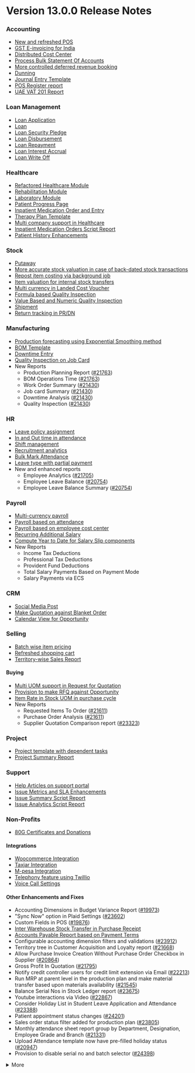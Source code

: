 # Version 13.0.0 Release Notes

### Accounting
- [New and refreshed POS](https://github.com/sparrownova/Shopper/pull/20789)
- [GST E-invoicing for India](https://docs.sparrownova.com/docs/user/manual/en/regional/india/setup-e-invoicing)
- [Distributed Cost Center](https://docs.sparrownova.com/docs/user/manual/en/accounts/distributed-cost-center)
- [Process Bulk Statement Of Accounts](https://docs.sparrownova.com/docs/user/manual/en/accounts/process-statement-of-accounts)
- [More controlled deferred revenue booking](https://docs.sparrownova.com/docs/user/manual/en/accounts/process-deferred-accounting)
- [Dunning](https://docs.sparrownova.com/docs/user/manual/en/accounts/dunning)
- [Journal Entry Template](https://docs.sparrownova.com/docs/user/manual/en/accounts/journal-entry-template)
- [POS Register report](https://github.com/sparrownova/Shopper/pull/23313)
- [UAE VAT 201 Report](https://github.com/sparrownova/Shopper/pull/23447)


### Loan Management
- [Loan Application](https://docs.sparrownova.com/docs/user/manual/en/loan-management/loan-application)
- [Loan](https://docs.sparrownova.com/docs/user/manual/en/loan-management/loan)
- [Loan Security Pledge](https://docs.sparrownova.com/docs/user/manual/en/loan-management/loan-security-pledge)
- [Loan Disbursement](https://docs.sparrownova.com/docs/user/manual/en/loan-management/loan-disbursement)
- [Loan Repayment](https://docs.sparrownova.com/docs/user/manual/en/loan-management/loan-repayment)
- [Loan Interest Accrual](https://docs.sparrownova.com/docs/user/manual/en/loan-management/loan-interest-accrual)
- [Loan Write Off](https://docs.sparrownova.com/docs/user/manual/en/loan-management/loan-write-off)

### Healthcare
- [Refactored Healthcare Module](https://docs.sparrownova.com/docs/user/manual/en/healthcare)
- [Rehabilitation Module](https://docs.sparrownova.com/docs/user/manual/en/healthcare/exercise_type)
- [Laboratory Module](https://docs.sparrownova.com/docs/user/manual/en/healthcare/setup_laboratory)
- [Patient Progress Page](https://github.com/sparrownova/Shopper/pull/22474)
- [Inpatient Medication Order and Entry](https://docs.sparrownova.com/docs/user/manual/en/healthcare/inpatient_medication_entry)
- [Therapy Plan Template](https://docs.sparrownova.com/docs/user/manual/en/healthcare/therapy_plan)
- [Multi company support in Healthcare](https://github.com/sparrownova/Shopper/pull/21290)
- [Inpatient Medication Orders Script Report](https://github.com/sparrownova/Shopper/pull/23984)
- [Patient History Enhancements](https://github.com/sparrownova/Shopper/pull/24033)


### Stock
- [Putaway](https://docs.sparrownova.com/docs/user/manual/en/stock/putaway-rule)
- [More accurate stock valuation in case of back-dated stock transactions](https://github.com/sparrownova/Shopper/pull/24183)
- [Repost item costing via background job](https://github.com/sparrownova/Shopper/pull/24183)
- [Item valuation for internal stock transfers](https://github.com/sparrownova/Shopper/pull/24200)
- [Multi currency in Landed Cost Voucher](https://github.com/sparrownova/Shopper/pull/24127)
- [Formula based Quality Inspection](https://docs.sparrownova.com/docs/user/manual/en/stock/quality-inspection)
- [Value Based and Numeric Quality Inspection](https://github.com/sparrownova/Shopper/pull/24181)
- [Shipment](https://github.com/sparrownova/Shopper/pull/22914)
- [Return tracking in PR/DN](https://github.com/sparrownova/Shopper/pull/22859)

### Manufacturing
- [Production forecasting using Exponential Smoothing method](https://docs.sparrownova.com/docs/user/manual/en/manufacturing/reports/demand-driven-forecasting)
- [BOM Template](https://docs.sparrownova.com/docs/user/manual/en/manufacturing/bill-of-materials#34-bom-template)
- [Downtime Entry](https://docs.sparrownova.com/docs/user/manual/en/manufacturing/downtime-entry)
- [Quality Inspection on Job Card](https://github.com/sparrownova/Shopper/pull/23964)
- New Reports
  - Production Planning Report ([#21763](https://github.com/sparrownova/Shopper/pull/21763))
  - BOM Operations Time ([#21763](https://github.com/sparrownova/Shopper/pull/21763))
  - Work Order Summary ([#21430](https://github.com/sparrownova/Shopper/pull/21430))
  - Job card Summary ([#21430](https://github.com/sparrownova/Shopper/pull/21430))
  - Downtime Analysis ([#21430](https://github.com/sparrownova/Shopper/pull/21430))
  - Quality Inspection ([#21430](https://github.com/sparrownova/Shopper/pull/21430))

### HR
- [Leave policy assignment](https://github.com/sparrownova/Shopper/pull/23112)
- [In and Out time in attendance](https://github.com/sparrownova/Shopper/pull/21547)
- [Shift management](https://docs.sparrownova.com/docs/user/manual/en/human-resources/shift-management)
- [Recruitment analytics](https://github.com/sparrownova/Shopper/pull/21732)
- [Bulk Mark Attendance](https://github.com/sparrownova/Shopper/pull/20062)
- [Leave type with partial payment](https://github.com/sparrownova/Shopper/pull/23173)
- New and enhanced reports
    - Employee Analytics ([#21705](https://github.com/sparrownova/Shopper/pull/21705))
    - Employee Leave Balance ([#20754](https://github.com/sparrownova/Shopper/pull/20754))
    - Employee Leave Balance Summary ([#20754](https://github.com/sparrownova/Shopper/pull/20754))

### Payroll
- [Multi-currency payroll](https://github.com/sparrownova/Shopper/pull/23519)
- [Payroll based on attendance](https://github.com/sparrownova/Shopper/pull/21258)
- [Payroll based on employee cost center](https://github.com/sparrownova/Shopper/pull/21609)
- [Recurring Additional Salary](https://github.com/sparrownova/Shopper/pull/20936)
- [Compute Year to Date for Salary Slip components](https://github.com/sparrownova/Shopper/pull/24362)
- New Reports
  - Income Tax Deductions
  - Professional Tax Deductions
  - Provident Fund Deductions
  - Total Salary Payments Based on Payment Mode
  - Salary Payments via ECS

### CRM
- [Social Media Post](https://docs.sparrownova.com/docs/user/manual/en/CRM/social-media-post)
- [Make Quotation against Blanket Order](https://docs.sparrownova.com/docs/user/manual/en/selling/blanket-order)
- [Calendar View for Opportunity](https://github.com/sparrownova/Shopper/pull/21280)

### Selling
- [Batch wise item pricing](https://github.com/sparrownova/Shopper/pull/24470)
- [Refreshed shopping cart](https://github.com/sparrownova/Shopper/pull/22617)
- [Territory-wise Sales Report](https://github.com/sparrownova/Shopper/pull/20428)

#### Buying
- [Multi UOM support in Request for Quotation](https://github.com/sparrownova/Shopper/pull/22249)
- [Provision to make RFQ against Opportunity](https://github.com/sparrownova/Shopper/pull/22765)
- [Item Rate in Stock UOM in purchase cycle](https://github.com/sparrownova/Shopper/pull/24315)
- New Reports
  - Requested Items To Order ([#21611](https://github.com/sparrownova/Shopper/pull/21611))
  - Purchase Order Analysis ([#21611](https://github.com/sparrownova/Shopper/pull/21611))
  - Supplier Quotation Comparison report ([#23323](https://github.com/sparrownova/Shopper/pull/23323))

### Project
- [Project template with dependent tasks](https://github.com/sparrownova/Shopper/pull/24092)
- [Project Summary Report](https://github.com/sparrownova/Shopper/pull/21587)

### Support
- [Help Articles on support portal](https://github.com/sparrownova/Shopper/pull/22194)
- [Issue Metrics and SLA Enhancements](https://github.com/sparrownova/Shopper/pull/21617)
- [Issue Summary Script Report](https://docs.sparrownova.com/docs/user/manual/en/support/support_reports)
- [Issue Analytics Script Report](https://docs.sparrownova.com/docs/user/manual/en/support/support_reports)

### Non-Profits
- [80G Certificates and Donations](https://docs.sparrownova.com/docs/user/manual/en/non_profit/tax_exemption_80g_certificate)

#### Integrations
- [Woocommerce Integration](https://docs.sparrownova.com/docs/user/manual/en/shopper_integration/woocommerce_integration)
- [Taxjar Integration](https://github.com/sparrownova/Shopper/pull/21047)
- [M-pesa Integration](https://docs.sparrownova.com/docs/user/manual/en/shopper_integration/mpesa-integration)
- [Telephony feature using Twillio](https://github.com/sparrownova/Shopper/pull/24032)
- [Voice Call Settings](https://github.com/sparrownova/Shopper/pull/24126)


#### Other Enhancements and Fixes
- Accounting Dimensions in Budget Variance Report ([#19973](https://github.com/sparrownova/Shopper/pull/19973))
- "Sync Now" option in Plaid Settings ([#23602](https://github.com/sparrownova/Shopper/pull/23602))
- Custom Fields in POS ([#19876](https://github.com/sparrownova/Shopper/pull/19876))
- [Inter Warehouse Stock Transfer in Purchase Receipt](https://docs.sparrownova.com/docs/user/manual/en/stock/articles/material-transfer-from-delivery-note)
- [Accounts Payable Report based on Payment Terms](https://docs.sparrownova.com/docs/user/manual/en/accounts/accounting-reports)
- Configurable accounting dimension filters and validations ([#23912](https://github.com/sparrownova/Shopper/pull/23912))
- Territory tree in Customer Acquisition and Loyalty report ([#21668](https://github.com/sparrownova/Shopper/pull/21668))
- Allow Purchase Invoice Creation Without Purchase Order Checkbox in Supplier ([#20864](https://github.com/sparrownova/Shopper/pull/20864))
- Gross Profit In Quotation ([#21795](https://github.com/sparrownova/Shopper/pull/21795))
- Notify credit controller users for credit limit extension via Email ([#22213](https://github.com/sparrownova/Shopper/pull/22213))
- Run MRP at parent level in the production plan and make material transfer based upon materials availability ([#21545](https://github.com/sparrownova/Shopper/pull/21545))
- Balance Serial Nos in Stock Ledger report ([#23675](https://github.com/sparrownova/Shopper/pull/23675))
- Youtube interactions via Video  ([#22867](https://github.com/sparrownova/Shopper/pull/22867))
- Consider Holiday List in Student Leave Application and Attendance ([#23388](https://github.com/sparrownova/Shopper/pull/23388))
- Patient appointment status changes ([#24201](https://github.com/sparrownova/Shopper/pull/24201))
- Sales order status filter added for production plan ([#23805](https://github.com/sparrownova/Shopper/pull/23805))
- Monthly attendance sheet report group by Department, Designation, Employee Grade and Branch ([#21331](https://github.com/sparrownova/Shopper/pull/21331))
- Upload Attendance template now have pre-filled holiday status ([#20947](https://github.com/sparrownova/Shopper/pull/20947))
- Provision to disable serial no and batch selector ([#24398](https://github.com/sparrownova/Shopper/pull/24398))

<details>
<summary>More</summary>

- Fetch Items from BOM in Stock Entry([#19498](https://github.com/sparrownova/Shopper/pull/19498))
- Supplier Sourced Items in BOM ([#23557](https://github.com/sparrownova/Shopper/pull/23557))
- Close Production Plan ([#23728](https://github.com/sparrownova/Shopper/pull/23728))
- Button to create Stock Entry for Drug Shortage ([#24012](https://github.com/sparrownova/Shopper/pull/24012))
- Added column cost center in Accounts Receivable report ([#23835](https://github.com/sparrownova/Shopper/pull/23835))
- Added jinja templating in Contract Template ([#24046](https://github.com/sparrownova/Shopper/pull/24046))
- Make account number length configurable ([#23845](https://github.com/sparrownova/Shopper/pull/23845))
- Add company and correct filter in bank reconciliation statement ([#23614](https://github.com/sparrownova/Shopper/pull/23614))
- Added Condition field in Pricing Rule ([#23014](https://github.com/sparrownova/Shopper/pull/23014))
- Open lead status on next contact date ([#23445](https://github.com/sparrownova/Shopper/pull/23445))
- [Tax Category in POS Profile](https://docs.sparrownova.com/docs/user/manual/en/accounts/pos-profile)
- Added phone field in product Inquiry ([#23170](https://github.com/sparrownova/Shopper/pull/23170))
- Allow Discharge despite Unbilled Healthcare Services ([#24281](https://github.com/sparrownova/Shopper/pull/24281))
- Do Not Bill Patient Encounters for Inpatients ([#24355](https://github.com/sparrownova/Shopper/pull/24355))
- Autofill Supplier pop-up when only 1 Supplier in RFQ ([#22512](https://github.com/sparrownova/Shopper/pull/22512))
- Accounting entries for service item in Purchase receipt ([#22223](https://github.com/sparrownova/Shopper/pull/22223))
- Added Project in Sales Analytics report ([#23309](https://github.com/sparrownova/Shopper/pull/23309))
- Added all companies option in employee tree to view employee across all companies ([#22573](https://github.com/sparrownova/Shopper/pull/22573))
- Email Group Option In Email Campaign ([#22731](https://github.com/sparrownova/Shopper/pull/22731))
- Stock Report Enhancements ([#21727](https://github.com/sparrownova/Shopper/pull/21727))
- Added range for age in stock ageing ([#22622](https://github.com/sparrownova/Shopper/pull/22622))
- Report Summary in Financial Statement([#20876](https://github.com/sparrownova/Shopper/pull/20876))
- Added sequence id in routing for the completion of operations sequentially ([#23641](https://github.com/sparrownova/Shopper/pull/23641))
- Nested Set filtering for Accounting Dimension
- Add/Remove Items from submitted Sales/Purchase Order
- Provision to edit Item Details from Marketplace
- Scan Barcode in Purchase Receipt
- Disable Rounded Totals Checkbox for Salary Slips in HR Settings

- Renamed Loan Management to Loan on Desk Page ([#21877](https://github.com/sparrownova/Shopper/pull/21877))
- Added Expense Approver field in Employee master ([#22244](https://github.com/sparrownova/Shopper/pull/22244))
- Bill all hours by default on Timesheet ([#22155](https://github.com/sparrownova/Shopper/pull/22155))
- Unable to cancel employee advance ([#22374](https://github.com/sparrownova/Shopper/pull/22374))
- Status error in purchase invoice ([#22351](https://github.com/sparrownova/Shopper/pull/22351))
- Item-wise sales and purchase register export ([#22184](https://github.com/sparrownova/Shopper/pull/22184))
- Billing address in for Purchase documents ([#22233](https://github.com/sparrownova/Shopper/pull/22233))
- Handle canceled entries in financial statements ([#22231](https://github.com/sparrownova/Shopper/pull/22231))
- Default period start date and period end date for financial statements ([#22011](https://github.com/sparrownova/Shopper/pull/22011))
- Update Packed Items via Update Items in Sales Order ([#22392](https://github.com/sparrownova/Shopper/pull/22392))
- Hide delete company transactions button if not system manager ([#21839](https://github.com/sparrownova/Shopper/pull/21839))
- Skipping total row for tree-view reports ([#22350](https://github.com/sparrownova/Shopper/pull/22350))
- Cancelled entries in tds payable monthly report ([#22131](https://github.com/sparrownova/Shopper/pull/22131))
- Inter-company Invoice currency for multicurrency transactions ([#21984](https://github.com/sparrownova/Shopper/pull/21984))
- Filter batches based on item and warehouse in Pick List (develop) ([#21780](https://github.com/sparrownova/Shopper/pull/21780))
- Set cost center in Expense Claim child based on parent (if missing) ([#22175](https://github.com/sparrownova/Shopper/pull/22175))
- Item wise backdated stock entry posting for immutable ledger ([#22366](https://github.com/sparrownova/Shopper/pull/22366))
- Shopping cart UI fixes ([#22137](https://github.com/sparrownova/Shopper/pull/22137))
- Filter Leave Type based on allocation for a particular employee ([#22050](https://github.com/sparrownova/Shopper/pull/22050))
- Party validation for inter-warehouse transaction ([#22186](https://github.com/sparrownova/Shopper/pull/22186))
- Manufacturing dashboard and work order summary chart ([#21946](https://github.com/sparrownova/Shopper/pull/21946))
- IP Admission and Discharge, Minor fixes ([#21817](https://github.com/sparrownova/Shopper/pull/21817))
- Validation of Purchase Order against Material Request missing ([#22192](https://github.com/sparrownova/Shopper/pull/22192))
- Staffing Plan validation ([#22379](https://github.com/sparrownova/Shopper/pull/22379))
- Do not allow backdated stock transactions in previous fiscal year ([#21967](https://github.com/sparrownova/Shopper/pull/21967))
- Employee Advance Return not working ([#21812](https://github.com/sparrownova/Shopper/pull/21812))
- Added card for reports on education desk ([#21853](https://github.com/sparrownova/Shopper/pull/21853))
- Refactored project summary report  ([#21943](https://github.com/sparrownova/Shopper/pull/21943))
- Revenue and Customer Count only in date range in Customer Acquitition Report ([#22210](https://github.com/sparrownova/Shopper/pull/22210))
- Alternative item not working for subcontract ([#22386](https://github.com/sparrownova/Shopper/pull/22386))
- Unable to create batched Item ([#22393](https://github.com/sparrownova/Shopper/pull/22393))
- Filters for the manufacturing reports ([#21960](https://github.com/sparrownova/Shopper/pull/21960))
- Raw material warehouse in Production Planning Report ([#21982](https://github.com/sparrownova/Shopper/pull/21982))
- Allowed LWP leave types to select in Leave Application even if there is no allocation against them ([#22197](https://github.com/sparrownova/Shopper/pull/22197))
- Report not working on parameter Grade ([#21951](https://github.com/sparrownova/Shopper/pull/21951))
- Allow to enter Relieving date if employee status is Left ([#22242](https://github.com/sparrownova/Shopper/pull/22242))
- Resetting lost reason in opportunity and quotation ([#22378](https://github.com/sparrownova/Shopper/pull/22378))
- Filtering issues in opening invoice creation tool ([#21969](https://github.com/sparrownova/Shopper/pull/21969))
- Set default reference Id for "On Previous Row Amount" and "On Previous Row Total" ([#22346](https://github.com/sparrownova/Shopper/pull/22346))
- UX date range field separated in from and to date fields. ([#21765](https://github.com/sparrownova/Shopper/pull/21765))
- Enable show_configure_button when shopping cart is enabled ([#22468](https://github.com/sparrownova/Shopper/pull/22468))
- Setup status indicators for Job Offer and Job Applicant (develop) ([#22445](https://github.com/sparrownova/Shopper/pull/22445))
- Item-wise sales history report ([#22783](https://github.com/sparrownova/Shopper/pull/22783))
- Setting filter for project in kanban board ([#22717](https://github.com/sparrownova/Shopper/pull/22717))
- Dashboard For Timesheet ([#22750](https://github.com/sparrownova/Shopper/pull/22750))
- Handle custom statuses for the pause SLA configuration ([#22349](https://github.com/sparrownova/Shopper/pull/22349))
- Quality Feedback and Template ([#22571](https://github.com/sparrownova/Shopper/pull/22571))
- Unable to change link from new lead to existing customer ([#22787](https://github.com/sparrownova/Shopper/pull/22787))
- Move Issue List actions under 'Actions' dropdown (ux) ([#22710](https://github.com/sparrownova/Shopper/pull/22710))
- Cost center should only show option of selected company ([#22598](https://github.com/sparrownova/Shopper/pull/22598))
- Serial No Rename does not affect  Stock Ledger Entry ([#22746](https://github.com/sparrownova/Shopper/pull/22746))
- Descriptions not copied while creating Fees from Fee Structure ([#22792](https://github.com/sparrownova/Shopper/pull/22792))
- Company filter for cost_center and expense_account in all sales and purchase transactions ([#22478](https://github.com/sparrownova/Shopper/pull/22478))
- Arrangements of filters for reports accounts payable & receivable  ([#22636](https://github.com/sparrownova/Shopper/pull/22636))
- Update the project after task deletion so that the % completed shows correct value ([#22591](https://github.com/sparrownova/Shopper/pull/22591))
- Block Invalid Serial No updates in Maintenance Schedule ([#22665](https://github.com/sparrownova/Shopper/pull/22665))
- Fetch item price in sales invoice based on it's validity ([#22563](https://github.com/sparrownova/Shopper/pull/22563))
- Add view ledger button for cancelled docs ([#22432](https://github.com/sparrownova/Shopper/pull/22432))
- Allow creating SLA documents even if SLA tracking is not enabled ([#22608](https://github.com/sparrownova/Shopper/pull/22608))
- Quotation list view blank if quotation_to field not set as a standard filter ([#22672](https://github.com/sparrownova/Shopper/pull/22672))
- Salary deductions report fixes ([#22397](https://github.com/sparrownova/Shopper/pull/22397))
22727))
- Incorrect delivered qty in Supplier-Wise Sales Analytics ([#22631](https://github.com/sparrownova/Shopper/pull/22631))
- Moved parent warehouse to top section also added a section break ([#22708](https://github.com/sparrownova/Shopper/pull/22708))
- Skip Progress and Completed by fields on Task Duplication ([#22565](https://github.com/sparrownova/Shopper/pull/22565))
- Incorrect stock after merging the items ([#22526](https://github.com/sparrownova/Shopper/pull/22526))
- Letter head not found in opening invoice creation tool ([#22488](https://github.com/sparrownova/Shopper/pull/22488))
- Cannot cancel asset and asset movement ([#22441](https://github.com/sparrownova/Shopper/pull/22441))
- Fetch project-related info in Timesheet ([#22423](https://github.com/sparrownova/Shopper/pull/22423))
- Currency symbol not showing as per company currency in stock balance report ([#22724](https://github.com/sparrownova/Shopper/pull/22724))
- Add default cost center in payment reconciliation JV ([#22614](https://github.com/sparrownova/Shopper/pull/22614))
- Stock Reconciliation Invalid Quantity for Batched Item ([#22726](https://github.com/sparrownova/Shopper/pull/22726))
- Project link not set in accounts other than profit and loss accounts ([#22051](https://github.com/sparrownova/Shopper/pull/22051))
- Buying price for non stock item in gross profit report ([#22616](https://github.com/sparrownova/Shopper/pull/22616))
- Multi currency payment reconciliation ([#22738](https://github.com/sparrownova/Shopper/pull/22738))
- Cannot cancel assets with repair pending ([#22440](https://github.com/sparrownova/Shopper/pull/22440))
- Reset homepage to home after unchecking products page ([#22736](https://github.com/sparrownova/Shopper/pull/22736))
- Generic Message in previous doc validation for buying and selling ([#22546](https://github.com/sparrownova/Shopper/pull/22546))
- Expense claim outstanding while making payment entry ([#22735](https://github.com/sparrownova/Shopper/pull/22735))
- Take parent cost center for child if no cost center at child in expense claim ([#22496](https://github.com/sparrownova/Shopper/pull/22496))
- Consider company fiscal year for getting balance ([#22577](https://github.com/sparrownova/Shopper/pull/22577))
- Pick List empty table and Serial-Batch items handling ([#22426](https://github.com/sparrownova/Shopper/pull/22426))
- Show total row in print format of financial statement ([#22693](https://github.com/sparrownova/Shopper/pull/22693))
- Set Root as Parent if no parent in new tree view node ([#22497](https://github.com/sparrownova/Shopper/pull/22497))
- Multiple pos issues ([#23725](https://github.com/sparrownova/Shopper/pull/23725))
- Calculate taxes if tax is based on item quantity and inclusive on item price ([#23001](https://github.com/sparrownova/Shopper/pull/23001))
- Contact us button not visible in the website for the non variant items ([#23217](https://github.com/sparrownova/Shopper/pull/23217))
- Not able to make Material Request from Sales Order ([#23669](https://github.com/sparrownova/Shopper/pull/23669))
- Capture advance payments in payment order ([#23256](https://github.com/sparrownova/Shopper/pull/23256))
- Program and Course Enrollment fixes ([#23333](https://github.com/sparrownova/Shopper/pull/23333))
- Cannot create asset if cwip disabled and account not set ([#23580](https://github.com/sparrownova/Shopper/pull/23580))
- Cannot merge pos invoices with inclusive tax ([#23541](https://github.com/sparrownova/Shopper/pull/23541))
- Do not allow Company as accounting dimension ([#23755](https://github.com/sparrownova/Shopper/pull/23755))
- Set value of wrong Bank Account field in Payment Entry ([#22302](https://github.com/sparrownova/Shopper/pull/22302))
- Reverse journal entry for multi-currency ([#23165](https://github.com/sparrownova/Shopper/pull/23165))
- Updated integrations desk page ([#23772](https://github.com/sparrownova/Shopper/pull/23772))
- Assessment Result child table not visible when accessed via Assessment Plan dashboard ([#22880](https://github.com/sparrownova/Shopper/pull/22880))
- Conversion factor fixes in Stock Entry ([#23407](https://github.com/sparrownova/Shopper/pull/23407))
- Total calculations for multi-currency RCM invoices ([#23072](https://github.com/sparrownova/Shopper/pull/23072))
- Show accounts in financial statements upto level 20 ([#23718](https://github.com/sparrownova/Shopper/pull/23718))
- Consolidated financial statement sums values into wrong parent ([#23288](https://github.com/sparrownova/Shopper/pull/23288))
- Set SLA variance in seconds for Duration fieldtype ([#23765](https://github.com/sparrownova/Shopper/pull/23765))
- Added missing reports on selling desk ([#23548](https://github.com/sparrownova/Shopper/pull/23548))
- Fixed heading in the mobile view ([#23145](https://github.com/sparrownova/Shopper/pull/23145))
- Misleading filters on Item tax Template Link field ([#22918](https://github.com/sparrownova/Shopper/pull/22918))
- Do not consider opening entries for TDS calculation ([#23597](https://github.com/sparrownova/Shopper/pull/23597))
- Attendance calendar map fix ([#23245](https://github.com/sparrownova/Shopper/pull/23245))
- Post cancellation accounting entry on posting date instead of current ([#23361](https://github.com/sparrownova/Shopper/pull/23361))
- Set Customer only if Contact is present ([#23704](https://github.com/sparrownova/Shopper/pull/23704))
- Add Delivery Note Count in Sales Invoice Dashboard ([#23161](https://github.com/sparrownova/Shopper/pull/23161))
- Breadcrumbs for Maintenance Visit and Schedule ([#23369](https://github.com/sparrownova/Shopper/pull/23369))
- Raise Error on over receipt/consumption for sub-contracted PR ([#23195](https://github.com/sparrownova/Shopper/pull/23195))
- Validate if company not set in the Payment Entry ([#23419](https://github.com/sparrownova/Shopper/pull/23419))
- Ignore company and bank account doctype while deleting company transactions ([#22953](https://github.com/sparrownova/Shopper/pull/22953))
- Sales funnel data is inconsistent ([#23110](https://github.com/sparrownova/Shopper/pull/23110))
- Credit Limit Email not working ([#23059](https://github.com/sparrownova/Shopper/pull/23059))
- Add Company in list fields to fetch for Expense Claim ([#23007](https://github.com/sparrownova/Shopper/pull/23007))
- Issue form cleaned up and renamed Minutes to First Response field ([#23066](https://github.com/sparrownova/Shopper/pull/23066))
- Quotation lost reason options fix ([#22814](https://github.com/sparrownova/Shopper/pull/22814))
- Tax amounts in HSN Wise Outward summary ([#23076](https://github.com/sparrownova/Shopper/pull/23076))
- Patient Appointment not able to save ([#23434](https://github.com/sparrownova/Shopper/pull/23434))
- Removed Working Hours field from Company ([#23009](https://github.com/sparrownova/Shopper/pull/23009))
- Added check-in time validation in the Inpatient Record - Transfer ([#22958](https://github.com/sparrownova/Shopper/pull/22958))
- Handle Blank from/to range in Numeric Item Attribute ([#23483](https://github.com/sparrownova/Shopper/pull/23483))
- Sequence Matcher error in Bank Reconciliation ([#23539](https://github.com/sparrownova/Shopper/pull/23539))
- Fixed Conversion Factor rate for the BOM Exploded Item ([#23151](https://github.com/sparrownova/Shopper/pull/23151))
- Payment Schedule not fetching ([#23476](https://github.com/sparrownova/Shopper/pull/23476))
- Validate if removed Item Attributes exist in variant items ([#22911](https://github.com/sparrownova/Shopper/pull/22911))
- Set default billing address for purchase documents ([#22950](https://github.com/sparrownova/Shopper/pull/22950))
- Added help link in navbar settings ([#22943](https://github.com/sparrownova/Shopper/pull/22943))
- Apply TDS on Purchase Invoice creation from Purchase Order and Purchase Receipt ([#23282](https://github.com/sparrownova/Shopper/pull/23282))
- Education Module fixes ([#23714](https://github.com/sparrownova/Shopper/pull/23714))
- Filter out cancelled entries in customer ledger summary ([#23205](https://github.com/sparrownova/Shopper/pull/23205))
- Fiscal Year and Tax Rates for Italy ([#23623](https://github.com/sparrownova/Shopper/pull/23623))
- Production Plan incorrect Work Order qty ([#23264](https://github.com/sparrownova/Shopper/pull/23264))
- Added new filters in the Batch-wise Balance History report ([#23676](https://github.com/sparrownova/Shopper/pull/23676))
- Update state code and union territory for Daman and Diu ([#22988](https://github.com/sparrownova/Shopper/pull/22988))
- Set Stock UOM in item while creating Material Request from Stock Entry ([#23436](https://github.com/sparrownova/Shopper/pull/23436))
- Sales Order to Purchase Order flow improvement ([#23357](https://github.com/sparrownova/Shopper/pull/23357))
- Student Admission and Student Applicant fixes ([#23515](https://github.com/sparrownova/Shopper/pull/23515))
- Loan disbursement amount validation ([#24000](https://github.com/sparrownova/Shopper/pull/24000))
- Making company address read-only in delivery note ([#23890](https://github.com/sparrownova/Shopper/pull/23890))
- BOM stock report color showing always red ([#23994](https://github.com/sparrownova/Shopper/pull/23994))
- Added filter for customer field in Issue ([#24051](https://github.com/sparrownova/Shopper/pull/24051))
- Added project link in timesheet form ([#23764](https://github.com/sparrownova/Shopper/pull/23764))
- Update integrations desk page ([#23767](https://github.com/sparrownova/Shopper/pull/23767))
- Place of supply change on address change ([#23941](https://github.com/sparrownova/Shopper/pull/23941))
- TDS calculation, skip invoices with "Apply Tax Withholding Amount" has disabled ([#23672](https://github.com/sparrownova/Shopper/pull/23672))
- Auto fetch serial nos with modified conversion factor ([#23854](https://github.com/sparrownova/Shopper/pull/23854))
- Default cost center in item master not set in stock entry ([#23877](https://github.com/sparrownova/Shopper/pull/23877))
- Incorrect de-link serial no and batch ([#23947](https://github.com/sparrownova/Shopper/pull/23947))
- Accounting for internal transfer invoices within same company ([#24021](https://github.com/sparrownova/Shopper/pull/24021))
- Multiple pricing rule with margin type as Percentage is not working ([#24205](https://github.com/sparrownova/Shopper/pull/24205))
- Added Purchase Order to Global Search ([#24055](https://github.com/sparrownova/Shopper/pull/24055))
- Cannot expand row in update items dialog ([#23839](https://github.com/sparrownova/Shopper/pull/23839))
- Maintain stock can't be changed it there is product bundle ([#23989](https://github.com/sparrownova/Shopper/pull/23989))
- SO to PO Mapping Issue ([#23820](https://github.com/sparrownova/Shopper/pull/23820))
- Asset with value zero doesn't show up in fixed asset register ([#24091](https://github.com/sparrownova/Shopper/pull/24091))
- Cannot save customer email & phone ([#23797](https://github.com/sparrownova/Shopper/pull/23797))
- Incorrect balance value in stock balance report ([#24048](https://github.com/sparrownova/Shopper/pull/24048))
- Payment Terms not fetched in Purchase Invoice from Purchase Receipt ([#23735](https://github.com/sparrownova/Shopper/pull/23735))
- Fix for LMS Sign Up link ([#23743](https://github.com/sparrownova/Shopper/pull/23743))
- Incorrect stock quantity if 'Allow Multiple Material Consumption… ([#24116](https://github.com/sparrownova/Shopper/pull/24116))
- Added wrong absent days calculation in salary slip ([#23897](https://github.com/sparrownova/Shopper/pull/23897))
- Purchase receipt to purchase invoice bill date mapping ([#23967](https://github.com/sparrownova/Shopper/pull/23967))
- Overriding po ([#24022](https://github.com/sparrownova/Shopper/pull/24022))
- Do not cancel reference document on Quality Inspection cancellation ([#24198](https://github.com/sparrownova/Shopper/pull/24198))
- Get formatted value in 'taxes' print template ([#24035](https://github.com/sparrownova/Shopper/pull/24035))
- Don't overrule Item Price via Pricing Rule Rate if 0 ([#23636](https://github.com/sparrownova/Shopper/pull/23636))
- Job card error handling for operations field ([#23991](https://github.com/sparrownova/Shopper/pull/23991))
- Validation for journal entry with 0 debit and credit values ([#23975](https://github.com/sparrownova/Shopper/pull/23975))
- Check if customer exists in product listing ([#24030](https://github.com/sparrownova/Shopper/pull/24030))
- Asset finance book posting date fix ([#23778](https://github.com/sparrownova/Shopper/pull/23778))
- Same source and target tables in Status Updater's update query ([#24110](https://github.com/sparrownova/Shopper/pull/24110))
- Asset finance book depreciation posting date fix ([#23833](https://github.com/sparrownova/Shopper/pull/23833))
- Ignore exception during leave ledger creation from patch ([#24005](https://github.com/sparrownova/Shopper/pull/24005))
- Added link of bank reconciliation and clearance in accounting desk page ([#23850](https://github.com/sparrownova/Shopper/pull/23850))
- Sales invoice add button from sales order dashboard ([#24077](https://github.com/sparrownova/Shopper/pull/24077))
- Incorrect calculation for consumed qty for subcontract item ([#23257](https://github.com/sparrownova/Shopper/pull/23257))
- Incorrect required_qty in Production Planning Report ([#24074](https://github.com/sparrownova/Shopper/pull/24074))
- Email digest user not found ([#23949](https://github.com/sparrownova/Shopper/pull/23949))
- Delete Receive at Warehouse entry on cancellation of Send to War… ([#24115](https://github.com/sparrownova/Shopper/pull/24115))
- Added TDS Payable account number and an error message ([#24065](https://github.com/sparrownova/Shopper/pull/24065))
- Override field_map for job card gantt ([#24155](https://github.com/sparrownova/Shopper/pull/24155))
- Old shopify order syncing date ([#23990](https://github.com/sparrownova/Shopper/pull/23990))
- Shipping chanrges not sync in shopper from shopify ([#24114](https://github.com/sparrownova/Shopper/pull/24114))
- GSTR B2C report ([#24039](https://github.com/sparrownova/Shopper/pull/24039))
- Ignore cancelled entries in stock balance report ([#23757](https://github.com/sparrownova/Shopper/pull/23757))
- Stock ageing report not working ([#23923](https://github.com/sparrownova/Shopper/pull/23923))
- Incorrect assign to in Maintenance Schedule  ([#23831](https://github.com/sparrownova/Shopper/pull/23831))
- Improve UX of DATEV report ([#23892](https://github.com/sparrownova/Shopper/pull/23892))
- Set SLA variance in seconds for Duration fieldtype ([#23765](https://github.com/sparrownova/Shopper/pull/23765))
- dDouble exception in payroll ([#24078](https://github.com/sparrownova/Shopper/pull/24078))
- Make asset dashboard charts public ([#23751](https://github.com/sparrownova/Shopper/pull/23751))
- Don't copy terms and discount from SO to PO ([#23903](https://github.com/sparrownova/Shopper/pull/23903))
- Ignore doctypes on company transaction delete ([#23864](https://github.com/sparrownova/Shopper/pull/23864))
- Error handling in Upload Attendance  ([#23907](https://github.com/sparrownova/Shopper/pull/23907))
- Tax template update on customer address change ([#24160](https://github.com/sparrownova/Shopper/pull/24160))
- Not able to save bom ([#23910](https://github.com/sparrownova/Shopper/pull/23910))
- Enable Allow Auto Repeat for standard doctypes having auto_repeat field ([#23776](https://github.com/sparrownova/Shopper/pull/23776))
- Place of Supply fix in Sales Invoices ([#23785](https://github.com/sparrownova/Shopper/pull/23785))
- Opening invoices in GSTR-1 report ([#24117](https://github.com/sparrownova/Shopper/pull/24117))
- Partial serial no return issue ([#24208](https://github.com/sparrownova/Shopper/pull/24208))
- Import taxjar globally in the taxjar_integration module ([#24027](https://github.com/sparrownova/Shopper/pull/24027))
- Payroll attendance error ([#23887](https://github.com/sparrownova/Shopper/pull/23887))
- Loan application link on creating loan ([#23937](https://github.com/sparrownova/Shopper/pull/23937))
- POS item search includes non stock items ([#23914](https://github.com/sparrownova/Shopper/pull/23914))
- Paid amount in Sales Invoice POS return resets to 0 ([#24057](https://github.com/sparrownova/Shopper/pull/24057))
- Fiscal year can be shorter than 12 months ([#23838](https://github.com/sparrownova/Shopper/pull/23838))
- Loan repayment type option remove ([#23582](https://github.com/sparrownova/Shopper/pull/23582))
- Item wise tax calculation ([#23744](https://github.com/sparrownova/Shopper/pull/23744))
- Enabling track changes for stock settings ([#23982](https://github.com/sparrownova/Shopper/pull/23982))
- Added link of bank reconciliation and clearance in accounting desk page ([#23809](https://github.com/sparrownova/Shopper/pull/23809))
- Location data on Asset to use command(make_demo) ([#23825](https://github.com/sparrownova/Shopper/pull/23825))
- Handle Account and Item None not found in Opening Invoice Creation Tool ([#23559](https://github.com/sparrownova/Shopper/pull/23559))
- Multiple subcontracting issues ([#23662](https://github.com/sparrownova/Shopper/pull/23662))
- Sequence id override with workstation column ([#23810](https://github.com/sparrownova/Shopper/pull/23810))
- Leave policy dashboard fix and roles ([#24170](https://github.com/sparrownova/Shopper/pull/24170))
- Scan barcode does not update barcode item field in sales order ([#24090](https://github.com/sparrownova/Shopper/pull/24090))
- Item price duplicate checking ([#23408](https://github.com/sparrownova/Shopper/pull/23408))
- Tax template update on supplier change for India ([#24060](https://github.com/sparrownova/Shopper/pull/24060))
- Consumed qty logic for subcontracted raw materials ([#23314](https://github.com/sparrownova/Shopper/pull/23314))
- Finance book not getting added in journal Entry of asset value adjustment ([#24100](https://github.com/sparrownova/Shopper/pull/24100))
- Set proper state code in ewaybill JSON when GST category is SEZ ([#23953](https://github.com/sparrownova/Shopper/pull/23953))
- Copying po no when mapping doc ([#23729](https://github.com/sparrownova/Shopper/pull/23729))
- Duplicate items validation for POS Invoice when allow multiple items is disabled ([#23896](https://github.com/sparrownova/Shopper/pull/23896))
- Do not allow Company as accounting dimension ([#23749](https://github.com/sparrownova/Shopper/pull/23749))
- Validation for duplicate Tax Category ([#23978](https://github.com/sparrownova/Shopper/pull/23978))
- Therapy plan and session fixes ([#23817](https://github.com/sparrownova/Shopper/pull/23817))
- Pricing rule with transaction not working for additional product ([#24053](https://github.com/sparrownova/Shopper/pull/24053))
- Inpatient Medication Order and Entry fixes ([#23799](https://github.com/sparrownova/Shopper/pull/23799))
- Avoid using SQL query to get fiscal year dates ([#24050](https://github.com/sparrownova/Shopper/pull/24050))
- Auto Statewise gst tax template ([#23832](https://github.com/sparrownova/Shopper/pull/23832))
- On save sequence id column override with workstation ([#23812](https://github.com/sparrownova/Shopper/pull/23812))
- Multiple pricing rules are not working on selling side ([#22711](https://github.com/sparrownova/Shopper/pull/22711))
- Salary slip popup error ([#24192](https://github.com/sparrownova/Shopper/pull/24192))
- Multiple pricing rule with margin type as Percentage is not working ([#24204](https://github.com/sparrownova/Shopper/pull/24204))
- Allow statistical component in salary structure. ([#24424](https://github.com/sparrownova/Shopper/pull/24424))
- Set current asset value before calculating difference amount ([#24119](https://github.com/sparrownova/Shopper/pull/24119))
- To use Stock UoM in BOM Stock Report ([#24339](https://github.com/sparrownova/Shopper/pull/24339))
- Accounting entries of asset when submitting purchase receipt ([#24191](https://github.com/sparrownova/Shopper/pull/24191))
- Batch/Serial Selector for Scanned Batched Item ([#24338](https://github.com/sparrownova/Shopper/pull/24338))
- Link timesheets with corresponding projects ([#24346](https://github.com/sparrownova/Shopper/pull/24346))
- Material request wrong status issue ([#24019](https://github.com/sparrownova/Shopper/pull/24019))
- UX issues in e-invoicing ([#24358](https://github.com/sparrownova/Shopper/pull/24358))
- Company Wise Valuation Rate for RM in BOM ([#24324](https://github.com/sparrownova/Shopper/pull/24324))
- Stock ageing should not take cancelled stock entries. ([#24437](https://github.com/sparrownova/Shopper/pull/24437))
- Partial loan security unpledging ([#24252](https://github.com/sparrownova/Shopper/pull/24252))
- Asset depreciation ledger ([#24226](https://github.com/sparrownova/Shopper/pull/24226))
- Back Update from QC based on Batch No ([#24329](https://github.com/sparrownova/Shopper/pull/24329))
- Fix for not having fiscal year while creating new company ([#24130](https://github.com/sparrownova/Shopper/pull/24130))
- E-invoice print format not showing other charges ([#24474](https://github.com/sparrownova/Shopper/pull/24474))
- Tax template update on customer address change ([#24146](https://github.com/sparrownova/Shopper/pull/24146))
- Do not manufacture same serial no multiple times ([#24164](https://github.com/sparrownova/Shopper/pull/24164))
- Ignore group cost center validation for period closing voucher ([#24375](https://github.com/sparrownova/Shopper/pull/24375))
- Partial serial no return issue ([#24207](https://github.com/sparrownova/Shopper/pull/24207))
- GSTR-1 double entry issue ([#24376](https://github.com/sparrownova/Shopper/pull/24376))
- Not able to create dunning from sales invoice ([#24349](https://github.com/sparrownova/Shopper/pull/24349))
- Set company in leave allocation and leave ledger entry ([#24296](https://github.com/sparrownova/Shopper/pull/24296))
- Allow leave policy assignment to be canceled. ([#24265](https://github.com/sparrownova/Shopper/pull/24265))
- Removed all day event from shift assignment calendar ([#24397](https://github.com/sparrownova/Shopper/pull/24397))
- Tax calculation on salary slip for the first month ([#24272](https://github.com/sparrownova/Shopper/pull/24272))
- Validate tax template for tax category ([#24402](https://github.com/sparrownova/Shopper/pull/24402))
- Numeric/Non-numeric QI UX ([#24517](https://github.com/sparrownova/Shopper/pull/24517))
- Finished good produced qty validation ([#24220](https://github.com/sparrownova/Shopper/pull/24220))
- Incorrect serial no in the subcontracted purchase receipt ([#24354](https://github.com/sparrownova/Shopper/pull/24354))
- Don't validate warehouse values between Material Request and Stock Entry ([#24294](https://github.com/sparrownova/Shopper/pull/24294))
- Don't cancel job card if manufacturing entry has made ([#24063](https://github.com/sparrownova/Shopper/pull/24063))
- Subscription prepaid date validation ([#24356](https://github.com/sparrownova/Shopper/pull/24356))
- Payment Period based on invoice date report fix/refactor ([#24378](https://github.com/sparrownova/Shopper/pull/24378))
- Drop ship partial order fixed ([#24072](https://github.com/sparrownova/Shopper/pull/24072))
- Payment entry multi-currency issue ([#24332](https://github.com/sparrownova/Shopper/pull/24332))
- Multiple pricing rule issue ([#24515](https://github.com/sparrownova/Shopper/pull/24515))
- Last purchase rate not updating when voucher cancelled if only one voucher is present ([#24322](https://github.com/sparrownova/Shopper/pull/24322))
- Do not cancel reference document on Quality Inspection cancellation ([#24197](https://github.com/sparrownova/Shopper/pull/24197))
- Refactored fetching & validating address from shopper rather than gst portal ([#24297](https://github.com/sparrownova/Shopper/pull/24297))
- Opportunity Status fix ([#22944](https://github.com/sparrownova/Shopper/pull/22944))
- Fixed stock and account balance syncing ([#24644](https://github.com/sparrownova/Shopper/pull/24644))
- Fixed incorrect stock ledger qty in the stock ledger report and bin ([#24649](https://github.com/sparrownova/Shopper/pull/24649))
- Fixed Consolidated Financial Statement report ([#24580](https://github.com/sparrownova/Shopper/pull/24580))
- Repost incompleted backdated transactions ([#24991](https://github.com/sparrownova/Shopper/pull/24991))
- Unequal debit and credit issue on RCM Invoice ([#24838](https://github.com/sparrownova/Shopper/pull/24838))
- Period list for exponential smoothing forecasting report ([#24983](https://github.com/sparrownova/Shopper/pull/24983))
- POS Opening Entry with empty balance detail rows ([#24891](https://github.com/sparrownova/Shopper/pull/24891))
- Use account_name only in consolidated report ([#24840](https://github.com/sparrownova/Shopper/pull/24840))
- Validation of job card in stock entry ([#24882](https://github.com/sparrownova/Shopper/pull/24882))
- Incorrect Nil Exempt and Non GST amount in GSTR3B report ([#24918](https://github.com/sparrownova/Shopper/pull/24918))
- TDS check getting checked after reload ([#24973](https://github.com/sparrownova/Shopper/pull/24973))
- Membership and Donation API fixes ([#24900](https://github.com/sparrownova/Shopper/pull/24900))
- Allow zero valuation in stock reconciliation ([#24985](https://github.com/sparrownova/Shopper/pull/24985))
- Simplified logic for additional salary ([#24907](https://github.com/sparrownova/Shopper/pull/24907))
- Allow to select item code in batch naming ([#24825](https://github.com/sparrownova/Shopper/pull/24825))
- Membership renewal validation (#24963) ([#24964](https://github.com/sparrownova/Shopper/pull/24964))
</details>
